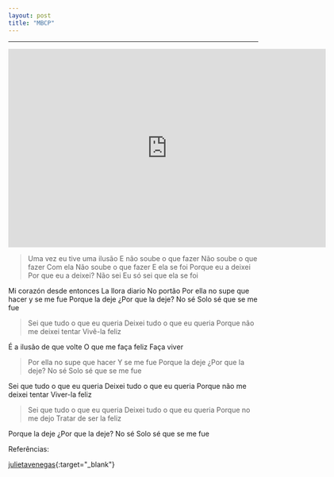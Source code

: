 ```yaml
---
layout: post
title: "MBCP"
---
```


<hr>
<iframe width="640" height="400" src="http://player.oocn.eu/musica/mbcp.html" frameborder="0" allowfullscreen></iframe>

<!--
<iframe src="https://docs.google.com/presentation/d/1_Lj_c_8i7aAKnZRFLg37NfxkJz1HYmyM_IkCU84Kkoc/embed?start=true&loop=true&delayms=5000" frameborder="0" width="640" height="400" allowfullscreen="true" mozallowfullscreen="true" webkitallowfullscreen="true"></iframe>
-->

>Uma vez eu tive uma ilusão 
>E não soube o que fazer 
>Não soube o que fazer 
>Com ela 
>Não soube o que fazer 
>E ela se foi 
>Porque eu a deixei 
>Por que eu a deixei? 
>Não sei 
>Eu só sei que ela se foi 

Mi corazón desde entonces 
La llora diario 
No portão 
Por ella no supe que hacer 
y se me fue 
Porque la deje 
¿Por que la deje? 
No sé 
Solo sé que se me fue 

>Sei que tudo o que eu queria 
>Deixei tudo o que eu queria 
>Porque não me deixei tentar 
>Vivê-la feliz 

É a ilusão de que volte 
O que me faça feliz 
Faça viver 

>Por ella no supe que hacer 
>Y se me fue 
>Porque la deje 
>¿Por que la deje? 
>No sé 
>Solo sé que se me fue 

Sei que tudo o que eu queria 
Deixei tudo o que eu queria 
Porque não me deixei tentar 
Viver-la feliz 

>Sei que tudo o que eu queria 
>Deixei tudo o que eu queria 
>Porque no me dejo 
>Tratar de ser la feliz 

Porque la deje 
¿Por que la deje? 
No sé 
Solo sé que se me fue


Referências:

[julietavenegas](http://www.julietavenegas.net/){:target="_blank"}
